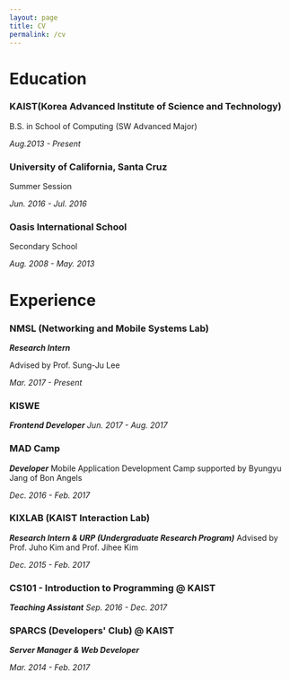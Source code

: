 ```yaml
---
layout: page
title: CV
permalink: /cv
---
```


Education
=========

### KAIST(Korea Advanced Institute of Science and Technology)
B.S. in School of Computing (SW Advanced Major)

*Aug.2013 - Present*

### University of California, Santa Cruz
Summer Session

*Jun. 2016 - Jul. 2016*

### Oasis International School
Secondary School

*Aug. 2008 - May. 2013*

Experience
==========
### NMSL (Networking and Mobile Systems Lab)
**_Research Intern_**

Advised by Prof. Sung-Ju Lee

*Mar. 2017 - Present*

### KISWE
**_Frontend Developer_**
*Jun. 2017 - Aug. 2017*

### MAD Camp
**_Developer_**
Mobile Application Development Camp supported by Byungyu Jang of Bon Angels

*Dec. 2016 - Feb. 2017*

### KIXLAB (KAIST Interaction Lab)
**_Research Intern & URP (Undergraduate Research Program)_**
Advised by Prof. Juho Kim and Prof. Jihee Kim

*Dec. 2015 - Feb. 2017*

### CS101 - Introduction to Programming @ KAIST
**_Teaching Assistant_**
*Sep. 2016 - Dec. 2017*

### SPARCS (Developers' Club) @ KAIST
**_Server Manager & Web Developer_**

*Mar. 2014 - Feb. 2017*

